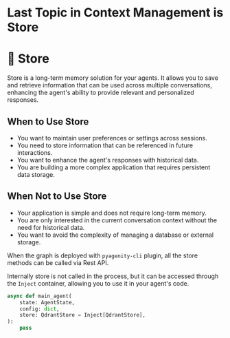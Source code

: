 Last Topic in Context Management is Store
================================================================

# 🏪 Store
Store is a long-term memory solution for your agents. It allows you to save and retrieve information that can be used across multiple conversations, enhancing the agent's ability to provide relevant and personalized responses.

## When to Use Store
- You want to maintain user preferences or settings across sessions.
- You need to store information that can be referenced in future interactions.
- You want to enhance the agent's responses with historical data.
- You are building a more complex application that requires persistent data storage.


## When Not to Use Store
- Your application is simple and does not require long-term memory.
- You are only interested in the current conversation context without the need for historical data.
- You want to avoid the complexity of managing a database or external storage.


When the graph is deployed with `pyagenity-cli` plugin, all the store methods can be called via Rest API.

Internally store is not called in the process, but it can be accessed through the `Inject` container, allowing you to use it in your agent's code.

```python
async def main_agent(
    state: AgentState,
    config: dict,
    store: QdrantStore = Inject[QdrantStore],
):
    pass
```